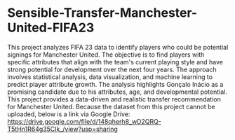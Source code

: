 # Sensible-Transfer-Manchester-United-FIFA23
This project analyzes FIFA 23 data to identify players who could be potential signings for Manchester United. The objective is to find players with specific attributes that align with the team's current playing style and have strong potential for development over the next four years. The approach involves statistical analysis, data visualization, and machine learning to predict player attribute growth. The analysis highlights Gonçalo Inácio as a promising candidate due to his attributes, age, and developmental potential. This project provides a data-driven and realistic transfer recommendation for Manchester United.
Because the dataset from this project cannot be uploaded, below is a link via Google Drive: https://drive.google.com/file/d/148qherh8_wD2QRQ-T5tHn1R64g35CIk_/view?usp=sharing
